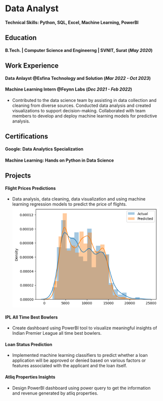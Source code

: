 # Data Analyst

#### Technical Skills: Python, SQL, Excel, Machine Learning, PowerBI

## Education
#### B.Tech. | Computer Science and Engineerng | SVNIT, Surat (_May 2020_)

## Work Experience 
#### Data Anlayst @Esfina Technology and Solution (_Mar 2022 - Oct 2023_)

#### Machine Learning Intern @Feynn Labs (_Dec 2021 - Feb 2022_)
- Contributed to the data science team by assisting in data collection and cleaning from diverse sources. Conducted data analysis and created visualizations to support decision-making. Collaborated with team members to develop and deploy machine learning models for predictive analysis.

## Certifications
#### Google: Data Analytics Specialization

#### Machine Learning: Hands on Python in Data Science

## Projects
#### Flight Prices Predictions
- Data analysis, data cleaning, data visualization and using machine learning regression models to predict the price of flights.
![](/Assets/Reg.png)

#### IPL All Time Best Bowlers
- Create dashboard using PowerBI tool to visualize meaningful insights of Indian Premier League all time best bowlers.

#### Loan Status Prediction
- Implemented machine learning classifiers to predict whether a loan application will be approved or denied based on various factors or features associated with the applicant and the loan itself.

#### Atliq Properties Insights
- Design PowerBI dashboard using power query to get the information and revenue generated by atliq properties.
